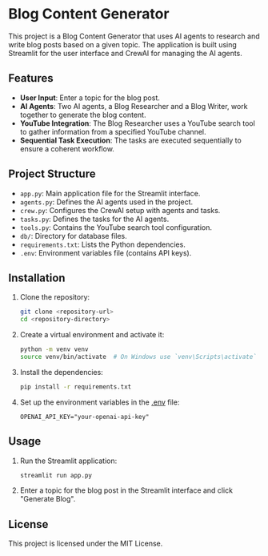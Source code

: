 # Blog Content Generator

This project is a Blog Content Generator that uses AI agents to research and write blog posts based on a given topic. The application is built using Streamlit for the user interface and CrewAI for managing the AI agents.

## Features

- **User Input**: Enter a topic for the blog post.
- **AI Agents**: Two AI agents, a Blog Researcher and a Blog Writer, work together to generate the blog content.
- **YouTube Integration**: The Blog Researcher uses a YouTube search tool to gather information from a specified YouTube channel.
- **Sequential Task Execution**: The tasks are executed sequentially to ensure a coherent workflow.

## Project Structure

- `app.py`: Main application file for the Streamlit interface.
- `agents.py`: Defines the AI agents used in the project.
- `crew.py`: Configures the CrewAI setup with agents and tasks.
- `tasks.py`: Defines the tasks for the AI agents.
- `tools.py`: Contains the YouTube search tool configuration.
- `db/`: Directory for database files.
- `requirements.txt`: Lists the Python dependencies.
- `.env`: Environment variables file (contains API keys).

## Installation

1. Clone the repository:
    ```sh
    git clone <repository-url>
    cd <repository-directory>
    ```

2. Create a virtual environment and activate it:
    ```sh
    python -m venv venv
    source venv/bin/activate  # On Windows use `venv\Scripts\activate`
    ```

3. Install the dependencies:
    ```sh
    pip install -r requirements.txt
    ```

4. Set up the environment variables in the [.env](http://_vscodecontentref_/9) file:
    ```env
    OPENAI_API_KEY="your-openai-api-key"
    ```

## Usage

1. Run the Streamlit application:
    ```sh
    streamlit run app.py
    ```

2. Enter a topic for the blog post in the Streamlit interface and click "Generate Blog".

## License

This project is licensed under the MIT License.
